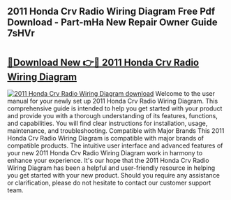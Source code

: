 ## 2011 Honda Crv Radio Wiring Diagram Free Pdf Download - Part-mHa New Repair Owner Guide 7sHVr

# <h2><a href="http://dfk9rcr.blite.top/?on=2011+Honda+Crv+Radio+Wiring+Diagram">🔗Download New 👉🔴 2011 Honda Crv Radio Wiring Diagram</a></h2>

[![2011 Honda Crv Radio Wiring Diagram download](https://i.imgur.com/lujVjoI.png)](http://dfk9rcr.blite.top/?on=2011+Honda+Crv+Radio+Wiring+Diagram)
Welcome to the user manual for your newly set up 2011 Honda Crv Radio Wiring Diagram. This comprehensive guide is intended to help you get started with your product and provide you with a thorough understanding of its features, functions, and capabilities. You will find clear instructions for installation, usage, maintenance, and troubleshooting. Compatible with Major Brands This 2011 Honda Crv Radio Wiring Diagram is compatible with major brands of compatible products. The intuitive user interface and advanced features of your new 2011 Honda Crv Radio Wiring Diagram work in harmony to enhance your experience. It's our hope that the 2011 Honda Crv Radio Wiring Diagram has been a helpful and user-friendly resource in helping you get started with your new product. Should you require any assistance or clarification, please do not hesitate to contact our customer support team.
